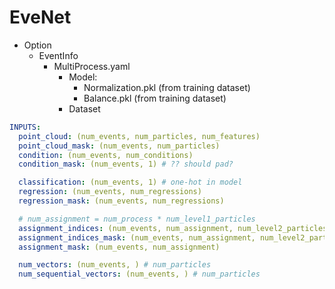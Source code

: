 # EveNet

- Option
    - EventInfo
        - MultiProcess.yaml
            - Model:
                - Normalization.pkl (from training dataset)
                - Balance.pkl (from training dataset)
            - Dataset

```yaml
INPUTS:
  point_cloud: (num_events, num_particles, num_features)
  point_cloud_mask: (num_events, num_particles)
  condition: (num_events, num_conditions)
  condition_mask: (num_events, 1) # ?? should pad?

  classification: (num_events, 1) # one-hot in model
  regression: (num_events, num_regressions)
  regression_mask: (num_events, num_regressions)

  # num_assignment = num_process * num_level1_particles
  assignment_indices: (num_events, num_assignment, num_level2_particles) # with padding
  assignment_indices_mask: (num_events, num_assignment, num_level2_particles) # with padding
  assignment_mask: (num_events, num_assignment)

  num_vectors: (num_events, ) # num_particles
  num_sequential_vectors: (num_events, ) # num_particles
```